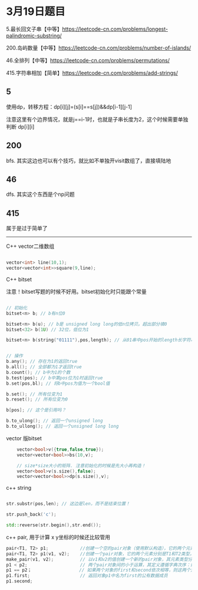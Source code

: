 # 3月19日题目

5.最长回文子串【中等】https://leetcode-cn.com/problems/longest-palindromic-substring/

200.岛屿数量【中等】https://leetcode-cn.com/problems/number-of-islands/

46.全排列【中等】https://leetcode-cn.com/problems/permutations/

415.字符串相加【简单】https://leetcode-cn.com/problems/add-strings/

## 5

使用dp，转移方程：dp[i][j]=(s[i]==s[j])&&dp[i-1][j-1]

注意这里有个边界情况，就是j==i-1时，也就是子串长度为2，这个时候需要单独判断 dp[i][i]

## 200

bfs. 其实这边也可以有个技巧，就比如不单独开visit数组了，直接填陆地

## 46

dfs. 其实这个东西是个np问题

## 415

属于是过于简单了

---

C++ vector二维数组

```c++

vector<int> line(10,1);
vector<vector<int>>square(9,line);

```

C++ bitset

注意！bitset写题的时候不好用。bitset初始化时只能跟个常量

```c++

// 初始化
bitset<n> b; // b有n位0

bitset<n> b(u); // b是 unsigned long long的低n位拷贝。超出部分填0
bitset<32> b(1U) // 32位，低位为1

bitset<n> b(string("01111"),pos,length); // 从01串中pos开始的length长字符串


// 操作
b.any(); // 存在为1的返回true
b.all(); // 全部都为1才返回true
b.count(); // b中为1的个数
b.test(pos); // b中第pos位为1时返回true
b.set(pos,bl); // 将b中pos为值为一个bool值

b.set(); // 所有位变为1
b.reset(); // 所有位变为0

b[pos]; // 这个是引用吗？

b.to_ulong(); // 返回一个unsigned long
b.to_ullong(); // 返回一个unsigned long long

```

vector 版bitset

```c++
    vector<bool>v({true,false,true});
    vector<vector<bool>>bs(10,v);

    // size*size大小的矩阵. 注意初始化的时候是先大小再构造！
    vector<bool>v(s.size(),false);
    vector<vector<bool>>dp(s.size(),v);
```

c++ string

```c++

str.substr(pos,len); // 这边是len，而不是结束位置！

str.push_back('c');

std::reverse(str.begin(),str.end());

```

c++ pair, 用于计算 x y坐标的时候还比较管用

```c++
pair<T1, T2> p1;            //创建一个空的pair对象（使用默认构造），它的两个元素分别是T1和T2类型，采用值初始化。
pair<T1, T2> p1(v1, v2);    //创建一个pair对象，它的两个元素分别是T1和T2类型，其中first成员初始化为v1，second成员初始化为v2。
make_pair(v1, v2);          // 以v1和v2的值创建一个新的pair对象，其元素类型分别是v1和v2的类型。
p1 < p2;                    // 两个pair对象间的小于运算，其定义遵循字典次序：如 p1.first < p2.first 或者 !(p2.first < p1.first) && (p1.second < p2.second) 则返回true。
p1 == p2；                  // 如果两个对象的first和second依次相等，则这两个对象相等；该运算使用元素的==操作符。
p1.first;                   // 返回对象p1中名为first的公有数据成员
p1.second;  
```